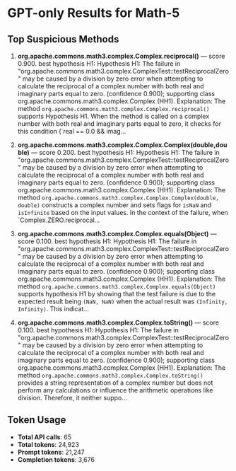 # GPT-only Results for Math-5

## Top Suspicious Methods

1. **org.apache.commons.math3.complex.Complex.reciprocal()** — score 0.900. best hypothesis H1: Hypothesis H1: The failure in "org.apache.commons.math3.complex.ComplexTest::testReciprocalZero" may be caused by a division by zero error when attempting to calculate the reciprocal of a complex number with both real and imaginary parts equal to zero. (confidence 0.900); supporting class org.apache.commons.math3.complex.Complex (HH1).
    Explanation: The method `org.apache.commons.math3.complex.Complex.reciprocal()` supports Hypothesis H1. When the method is called on a complex number with both real and imaginary parts equal to zero, it checks for this condition (`real == 0.0 && imag...

2. **org.apache.commons.math3.complex.Complex.Complex(double,double)** — score 0.200. best hypothesis H1: Hypothesis H1: The failure in "org.apache.commons.math3.complex.ComplexTest::testReciprocalZero" may be caused by a division by zero error when attempting to calculate the reciprocal of a complex number with both real and imaginary parts equal to zero. (confidence 0.900); supporting class org.apache.commons.math3.complex.Complex (HH1).
    Explanation: The method `org.apache.commons.math3.complex.Complex.Complex(double, double)` constructs a complex number and sets flags for `isNaN` and `isInfinite` based on the input values. In the context of the failure, when `Complex.ZERO.reciprocal...

3. **org.apache.commons.math3.complex.Complex.equals(Object)** — score 0.100. best hypothesis H1: Hypothesis H1: The failure in "org.apache.commons.math3.complex.ComplexTest::testReciprocalZero" may be caused by a division by zero error when attempting to calculate the reciprocal of a complex number with both real and imaginary parts equal to zero. (confidence 0.900); supporting class org.apache.commons.math3.complex.Complex (HH1).
    Explanation: The method `org.apache.commons.math3.complex.Complex.equals(Object)` supports hypothesis H1 by showing that the test failure is due to the expected result being `(NaN, NaN)` when the actual result was `(Infinity, Infinity)`. This indicat...

4. **org.apache.commons.math3.complex.Complex.toString()** — score 0.100. best hypothesis H1: Hypothesis H1: The failure in "org.apache.commons.math3.complex.ComplexTest::testReciprocalZero" may be caused by a division by zero error when attempting to calculate the reciprocal of a complex number with both real and imaginary parts equal to zero. (confidence 0.900); supporting class org.apache.commons.math3.complex.Complex (HH1).
    Explanation: The method `org.apache.commons.math3.complex.Complex.toString()` provides a string representation of a complex number but does not perform any calculations or influence the arithmetic operations like division. Therefore, it neither suppo...


## Token Usage

- **Total API calls**: 65
- **Total tokens**: 24,923
- **Prompt tokens**: 21,247
- **Completion tokens**: 3,676
